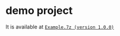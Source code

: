 # demo project

It is available at [`Example.7z (version 1.0.0)`](https://github.com/40843245/CSharp-Demo-Project/blob/main/built-in%20package/System/IConvertible/code/v1.0.0/Example.7z)